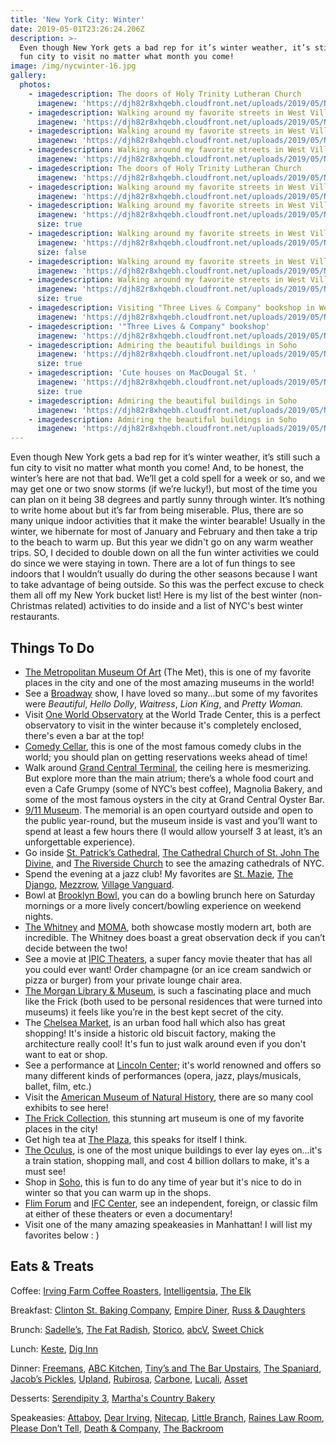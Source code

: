 ```yaml
---
title: 'New York City: Winter'
date: 2019-05-01T23:26:24.206Z
description: >-
  Even though New York gets a bad rep for it’s winter weather, it’s still such a
  fun city to visit no matter what month you come!
image: /img/nycwinter-16.jpg
gallery:
  photos:
    - imagedescription: The doors of Holy Trinity Lutheran Church
      imagenew: 'https://djh82r8xhqebh.cloudfront.net/uploads/2019/05/NYCwinter-1.jpg'
    - imagedescription: Walking around my favorite streets in West Village (near Perry St.)
      imagenew: 'https://djh82r8xhqebh.cloudfront.net/uploads/2019/05/NYCwinter-2.jpg'
    - imagedescription: Walking around my favorite streets in West Village (near Perry St.)
      imagenew: 'https://djh82r8xhqebh.cloudfront.net/uploads/2019/05/NYCwinter-6.jpg'
    - imagedescription: Walking around my favorite streets in West Village (near Perry St.)
      imagenew: 'https://djh82r8xhqebh.cloudfront.net/uploads/2019/05/NYCwinter-5.jpg'
    - imagedescription: The doors of Holy Trinity Lutheran Church
      imagenew: 'https://djh82r8xhqebh.cloudfront.net/uploads/2019/05/NYCwinter-4.jpg'
    - imagedescription: Walking around my favorite streets in West Village (near Perry St.)
      imagenew: 'https://djh82r8xhqebh.cloudfront.net/uploads/2019/05/NYCwinter-9.jpg'
    - imagedescription: Walking around my favorite streets in West Village (near Perry St.)
      imagenew: 'https://djh82r8xhqebh.cloudfront.net/uploads/2019/05/NYCwinter-3.jpg'
      size: true
    - imagedescription: Walking around my favorite streets in West Village (near Perry St.)
      imagenew: 'https://djh82r8xhqebh.cloudfront.net/uploads/2019/05/NYCwinter-7.jpg'
      size: false
    - imagedescription: Walking around my favorite streets in West Village (near Perry St.)
      imagenew: 'https://djh82r8xhqebh.cloudfront.net/uploads/2019/05/NYCwinter-8.jpg'
    - imagedescription: Walking around my favorite streets in West Village (near Perry St.)
      imagenew: 'https://djh82r8xhqebh.cloudfront.net/uploads/2019/05/NYCwinter-10.jpg'
      size: true
    - imagedescription: Visiting "Three Lives & Company" bookshop in West Village
      imagenew: 'https://djh82r8xhqebh.cloudfront.net/uploads/2019/05/NYCwinter-11.jpg'
    - imagedescription: '"Three Lives & Company" bookshop'
      imagenew: 'https://djh82r8xhqebh.cloudfront.net/uploads/2019/05/NYCwinter-12.jpg'
    - imagedescription: Admiring the beautiful buildings in Soho
      imagenew: 'https://djh82r8xhqebh.cloudfront.net/uploads/2019/05/NYCwinter-13.jpg'
      size: true
    - imagedescription: 'Cute houses on MacDougal St. '
      imagenew: 'https://djh82r8xhqebh.cloudfront.net/uploads/2019/05/NYCwinter-16.jpg'
      size: true
    - imagedescription: Admiring the beautiful buildings in Soho
      imagenew: 'https://djh82r8xhqebh.cloudfront.net/uploads/2019/05/NYCwinter-14.jpg'
    - imagedescription: Admiring the beautiful buildings in Soho
      imagenew: 'https://djh82r8xhqebh.cloudfront.net/uploads/2019/05/NYCwinter-15.jpg'
---
```

Even though New York gets a bad rep for it’s winter weather, it’s still such a fun city to visit no matter what month you come! And, to be honest, the winter’s here are not that bad. We’ll get a cold spell for a week or so, and we may get one or two snow storms (if we’re lucky!), but most of the time you can plan on it being 38 degrees and partly sunny through winter. It’s nothing to write home about but it’s far from being miserable. Plus, there are so many unique indoor activities that it make the winter bearable! Usually in the winter, we hibernate for most of January and February and then take a trip to the beach to warm up. But this year we didn't go on any warm weather trips. SO, I decided to double down on all the fun winter activities we could do since we were staying in town. There are a lot of fun things to see indoors that I wouldn’t usually do during the other seasons because I want to take advantage of being outside. So this was the perfect excuse to check them all off my New York bucket list! Here is my list of the best winter (non-Christmas related) activities to do inside and a list of NYC's best winter restaurants. 

## **Things To Do**

* [The Metropolitan Museum Of Art](https://www.metmuseum.org/) (The Met), this is one of my favorite places in the city and one of the most amazing museums in the world!
* See a [Broadway](https://www.broadway.com/) show, I have loved so many...but some of my favorites were _Beautiful_, _Hello Dolly_, _Waitress_, _Lion King_, and _Pretty Woman._
* Visit [One World Observatory](https://oneworldobservatory.com/en-US) at the World Trade Center, this is a perfect observatory to visit in the winter because it's completely enclosed, there's even a bar at the top!
* [Comedy Cellar](https://www.comedycellar.com/), this is one of the most famous comedy clubs in the world; you should plan on getting reservations weeks ahead of time!
* Walk around [Grand Central Terminal](https://www.grandcentralterminal.com/), the ceiling here is mesmerizing. But explore more than the main atrium; there’s a whole food court and even a Cafe Grumpy (some of NYC’s best coffee), Magnolia Bakery, and some of the most famous oysters in the city at Grand Central Oyster Bar.
* [9/11 Museum](https://www.911memorial.org/museum). The memorial is an open courtyard outside and open to the public year-round, but the museum inside is vast and you’ll want to spend at least a few hours there (I would allow yourself 3 at least, it’s an unforgettable experience). 
* Go inside [St. Patrick’s Cathedral](https://saintpatrickscathedral.org/), [The Cathedral Church of St. John The Divine](https://www.stjohndivine.org/), and [The Riverside Church](https://www.trcnyc.org/) to see the amazing cathedrals of NYC.
* Spend the evening at a jazz club! My favorites are [St. Mazie](https://www.stmazie.com/), [The Django](http://www.thedjangonyc.com/), [Mezzrow](https://www.mezzrow.com/), [Village Vanguard](https://villagevanguard.com/).
* Bowl at [Brooklyn Bowl](https://www.brooklynbowl.com/), you can do a bowling brunch here on Saturday mornings or a more lively concert/bowling experience on weekend nights.
* [The Whitney](https://www.whitney.org/) and [MOMA](https://www.moma.org/), both showcase mostly modern art, both are incredible. The Whitney does boast a great observation deck if you can’t decide between the two!
* See a movie at [IPIC Theaters](https://www.ipic.com/), a super fancy movie theater that has all you could ever want! Order champagne (or an ice cream sandwich or pizza or burger) from your private lounge chair area.
* [The Morgan Library & Museum](https://www.themorgan.org/), is such a fascinating place and much like the Frick (both used to be personal residences that were turned into museums) it feels like you’re in the best kept secret of the city. 
* The [Chelsea Market](http://chelseamarket.com/), is an urban food hall which also has great shopping! It's inside a historic old biscuit factory, making the architecture really cool! It's fun to just walk around even if you don't want to eat or shop. 
* See a performance at [Lincoln Center](http://www.lincolncenter.org/); it's world renowned and offers so many different kinds of performances (opera, jazz, plays/musicals, ballet, film, etc.)
* Visit the [American Museum of Natural History](https://www.amnh.org/), there are so many cool exhibits to see here!
* [The Frick Collection](https://www.frick.org/), this stunning art museum is one of my favorite places in the city!
* Get high tea at [The Plaza](https://www.theplazany.com/dining/the-palm-court/), this speaks for itself I think.
* [The Oculus](https://www.instagram.com/oculuswtc/), is one of the most unique buildings to ever lay eyes on...it's a train station, shopping mall, and cost 4 billion dollars to make, it's a must see!
* Shop in [Soho](https://www.nycgo.com/itineraries/essential-soho-shopping-guide), this is fun to do any time of year but it's nice to do in winter so that you can warm up in the shops.
* [Flim Forum](http://filmforum.org/) and [IFC Center](http://www.ifccenter.com/), see an independent, foreign, or classic film at either of these theaters or even a documentary! 
* Visit one of the many amazing speakeasies in Manhattan! I will list my favorites below : )

## **Eats & Treats**

Coffee: [Irving Farm Coffee Roasters](https://www.instagram.com/irvingfarm/), [Intelligentsia](< https://www.instagram.com/intelligentsiacoffee/>), [The Elk](https://www.instagram.com/theelknyc/)

Breakfast: [Clinton St. Baking Company](https://www.instagram.com/clintonstbakingco/), [Empire Diner](https://www.instagram.com/empire_diner/), [Russ & Daughters](https://www.instagram.com/russanddaughters/)

Brunch: [Sadelle’s](https://www.sadelles.com/), [The Fat Radish](https://www.instagram.com/thefatradish/), [Storico](http://storicorestaurant.com/), [abcV](http://www.abchome.com/dine/abcv/), [Sweet Chick](https://www.instagram.com/sweetchicklife/)

Lunch: [Keste](https://www.instagram.com/kestepizza/), [Dig Inn](https://www.instagram.com/diginn/)

Dinner: [Freemans](https://www.instagram.com/freemansrestaurant/), [ABC Kitchen](http://www.abchome.com/dine/abc-kitchen/), [Tiny’s and The Bar Upstairs](https://www.instagram.com/tinysnyc/), [The Spaniard](https://www.instagram.com/thespaniardnyc/), [Jacob’s Pickles](https://www.instagram.com/jacobspickles/), [Upland](https://www.instagram.com/upland_nyc/), [Rubirosa](https://www.instagram.com/rubirosa_nyc/), [Carbone](https://goo.gl/maps/Az1vHCcRyde1hyXu8), [Lucali](https://goo.gl/maps/QM98EP7hXMXM5CwX6), [Asset](https://goo.gl/maps/Cibi6nATQeVefGwe7)

Desserts: [Serendipity 3](https://www.instagram.com/serendipity3nyc/), [Martha's Country Bakery](https://goo.gl/maps/A8wyVzaKk4H9Fsb68)

Speakeasies: [Attaboy](https://www.instagram.com/attaboy134/), [Dear Irving](https://www.instagram.com/dearirving/), [Nitecap](https://www.instagram.com/nitecapnyc/), [Little Branch](https://www.google.com/maps/place/Little+Branch/@40.730122,-74.0072337,17z/data=!3m1!4b1!4m5!3m4!1s0x89c25992e9f28e8d:0xe297f8f503425e5c!8m2!3d40.730118!4d-74.005045), [Raines Law Room](https://www.instagram.com/raineslawroom/), [Please Don’t Tell](https://www.worldsbestbars.com/bar/new-york-city/lower-east-manhattan/pdt-please-dont-tell/), [Death & Company](https://www.instagram.com/deathandcompany/), [The Backroom](https://www.instagram.com/explore/locations/219737435/the-backroom/)
